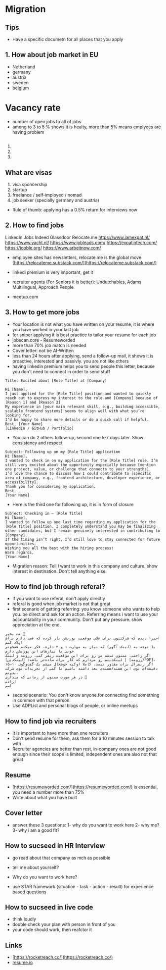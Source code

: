 # Migration

## Tips
- Have a specific documetn for all places that you apply

## 1. How about job market in EU

- Netherland
- germany
- austria
- sweden
- belgium


# Vacancy rate
- number of open jobs to all of jobs
- among to 3 to 5 % shows it is healty, more than 5% means emplyees are having problem

## 
1. 
2. 
3. 

## What are visas
1. visa sponcership
2. startup
3. freelance / self-imployed / nomad
4. job seeker (specially germany and austria)

- Rule of thumb: applying has a 0.5% return for interviews now

## 2. How to find jobs
LinkedIn Jobs
Indeed
Glassdoor
Relocate.me
https://www.iamexpat.nl/
https://www.yacht.nl/
https://www.jobleads.com/
https://expatintech.com/
https://jooble.org/
https://www.arbeitnow.com/

- employee sites has newsletters, relocate.me is the global move [https://relocateme.substack.com/](https://relocateme.substack.com/)

- linkedi premium is very important, get it

- recruiter agents (For Seniors it is better): Undutchables, Adams Multilingual, Approach People

- meetup.com

## 3. How to get more jobs
- Your location is not what you have written on your resume, it is where you have worked in your last job
- for sniper applying it is best practice to tailor your resume for each job
- jobscan.core - Resumeworded
- more than 70% job match is needed
- Cover letter: not be AI-Written
- less than 24 hours after applying, send a follow-up mail, it shows it is proactive, interested and passivly. you are not like others
- having linkedin premium helps you to send people this letter, because you don't need to connect in order to send stuff
```
Title: Excited about [Role Title] at [Company]

Hi [Name],
I just applied for the [Role Title] position and wanted to quickly reach out to express my interest to the role and [Company] because of [Reason 1] and [Reason 2]
My experience in [your main relevant skill, e.g., building accessible, scalable frontend systems] seems to align well with what you’re looking for.
I’d be happy to share more details or do a quick call if helpful.
Best, [Your Name] 
[LinkedIn / GitHub / Portfolio]
```

- You can do 2 others follow-up, second one 5-7 days later. Show consistency and respect
```
Subject: Following up on my [Role Title] application
Hi [Name],
I wanted to check in on my application for the [Role Title] role. I’m still very excited about the opportunity especially because [mention one project, value, or challenge that connects to your strengths].
I’d love the chance to discuss how I could contribute to [specific area of company, e.g., frontend architecture, developer experience, or accessibility].
Thank you for considering my application.
Best,
[Your Name]
```

- Here is the third one for following up, it is in form of closure
```
Subject: Checking in — [Role Title]
Hi [Name],
I wanted to follow up one last time regarding my application for the [Role Title] position. I completely understand you may be finalizing other candidates, but I remain genuinely interested in contributing to [Company].
If the timing isn’t right, I’d still love to stay connected for future opportunities.
Wishing you all the best with the hiring process!
Warm regards,
[Your Name]
```

- Migration reason: Tell I want to work in this company and culture. show interest in destination. Don't tell anything else.

## How to find job through referal?
- If you want to use referal, don't apply directly
- referal is good when job market is not that great
- first scenario of getting referring: you know someone who wants to help you. be direct and ask for an action. Referring means i want to use your accountability in your community. Don't put any pressure. show appreciation at the end.
```
تت بخیر 🌱
اخیرا دیدم که شرکتتون برای فلان موقعیت پوزیشن باز کرده که قصد دارم براش اپلای کنم
با توجه به (لینک آگهی) که نیاز به مهارت ۱ و ۲ داره، فکر میکنم همخونی خوبی با نیاز‌های این پوزیشن دارم
اگر راحتی، ممنون می‌شم من رو برای این موقعیت ریفر کنی. رزومه و لینک لینکدینم رو می‌ذارم که کار برات ساده‌تر باشه: [لینکدین] | [رزومه/PDF].
اگر ریفرال برات مقدور نیست، کاملا اوکیه خوشحال می‌شم یک گفت‌وگوی ۱۰–۱۵ دقیقه‌ای توی این هفته/هفته‌ی بعد داشته باشیم تا کمی از تجربه‌ات توی شرکت بدونم.
در هر صورت ممنون از زمانی که میذاری 🙏
ارادت
اسم
```
- second scenario: You don't know anyone.for connecting find something in common with that person. 
- Use ADPList and personal blogs of people, or online meetups

## How to find job via recruiters
- It is important to have more than one recruiters
- Don't send resume for them, ask them for a 10 minutes session to talk with
- Recruiter agencies are better than rest, in-company ones are not good enough since their scope is limited, independent ones are also not that great

## Resume
- [https://resumeworded.com/](https://resumeworded.com/) is essential, you need a number more than 75%
- Write about what you have built

## Cover letter
- answer these 3 questions: 1- why do you want to work here 2- why me? 3- why i am a good fit?

## How to sucseed in HR Interview
- go read about that company as mch as possible
- tell me about yourself?
- Why do you want to work here?

- use STAR framework (situation - task - action - result) for experience based questions

## How to sucseed in live code
- think loudly
- double check your plan with person in front of you
- your code should work, then reafctor it

## Links
- [https://rocketreach.co/](https://rocketreach.co/)
- [resume.io](resume.io)